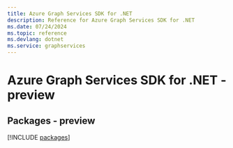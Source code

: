 ```yaml
---
title: Azure Graph Services SDK for .NET
description: Reference for Azure Graph Services SDK for .NET
ms.date: 07/24/2024
ms.topic: reference
ms.devlang: dotnet
ms.service: graphservices
---
```

# Azure Graph Services SDK for .NET - preview
## Packages - preview
[!INCLUDE [packages](graph-services-index.md)]